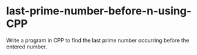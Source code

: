 # last-prime-number-before-n-using-CPP
Write a program in CPP to find the last prime number occurring before the entered number.
